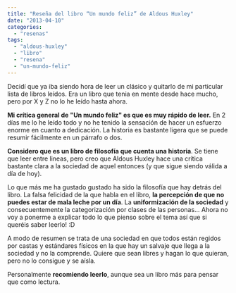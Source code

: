 ```yaml
---
title: "Reseña del libro “Un mundo feliz” de Aldous Huxley"
date: "2013-04-10"
categories: 
  - "resenas"
tags: 
  - "aldous-huxley"
  - "libro"
  - "resena"
  - "un-mundo-feliz"
---
```


Decidí que ya iba siendo hora de leer un clásico y quitarlo de mi particular lista de libros leídos. Era un libro que tenia en mente desde hace mucho, pero por X y Z no lo he leído hasta ahora.

**Mi crítica general de "Un mundo feliz" es que es muy rápido de leer.** En 2 días me lo he leído todo y no he tenido la sensación de hacer un esfuerzo enorme en cuanto a dedicación. La historia es bastante ligera que se puede resumir fácilmente en un párrafo o dos.

**Considero que es un libro de filosofía que cuenta una historia**. Se tiene que leer entre lineas, pero creo que Aldous Huxley hace una crítica bastante clara a la sociedad de aquel entonces (y que sigue siendo válida a día de hoy).

Lo que más me ha gustado gustado ha sido la filosofía que hay detrás del libro. La falsa felicidad de la que habla en el libro, **la percepción de que no puedes estar de mala leche por un día**. La **uniformización de la sociedad** y consecuentemente la categorización por clases de las personas... Ahora no voy a ponerme a explicar todo lo que pienso sobre el tema así que si queréis saber leerlo! :D

A modo de resumen se trata de una sociedad en que todos están regidos por castas y estándares físicos en la que hay un salvaje que llega a la sociedad y no la comprende. Quiere que sean libres y hagan lo que quieran, pero no lo consigue y se aísla.

Personalmente **recomiendo leerlo**, aunque sea un libro más para pensar que como lectura.
